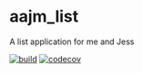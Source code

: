 # aajm_list
A list application for me and Jess

[![build](https://circleci.com/gh/ahmed1293/aajm_list.svg?style=shield)](https://circleci.com/gh/ahmed1293/aajm_list) [![codecov](https://codecov.io/gh/ahmed1293/aajm_list/branch/master/graph/badge.svg)](https://codecov.io/gh/ahmed1293/aajm_list)
